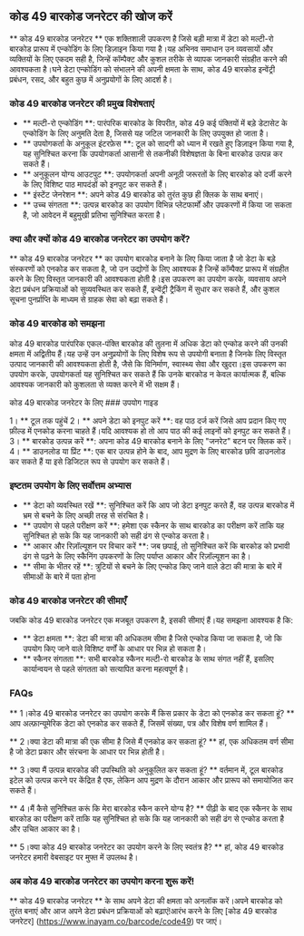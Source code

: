 ## कोड 49 बारकोड जनरेटर की खोज करें

** कोड 49 बारकोड जनरेटर ** एक शक्तिशाली उपकरण है जिसे बड़ी मात्रा में डेटा को मल्टी-रो बारकोड प्रारूप में एन्कोडिंग के लिए डिज़ाइन किया गया है।यह अभिनव समाधान उन व्यवसायों और व्यक्तियों के लिए एकदम सही है, जिन्हें कॉम्पैक्ट और कुशल तरीके से व्यापक जानकारी संग्रहीत करने की आवश्यकता है।घने डेटा एन्कोडिंग को संभालने की अपनी क्षमता के साथ, कोड 49 बारकोड इन्वेंट्री प्रबंधन, रसद, और बहुत कुछ में अनुप्रयोगों के लिए आदर्श है।

### कोड 49 बारकोड जनरेटर की प्रमुख विशेषताएं

- ** मल्टी-रो एन्कोडिंग **: पारंपरिक बारकोड के विपरीत, कोड 49 कई पंक्तियों में बड़े डेटासेट के एन्कोडिंग के लिए अनुमति देता है, जिससे यह जटिल जानकारी के लिए उपयुक्त हो जाता है।
- ** उपयोगकर्ता के अनुकूल इंटरफ़ेस **: टूल को सादगी को ध्यान में रखते हुए डिज़ाइन किया गया है, यह सुनिश्चित करना कि उपयोगकर्ता आसानी से तकनीकी विशेषज्ञता के बिना बारकोड उत्पन्न कर सकते हैं।
- ** अनुकूलन योग्य आउटपुट **: उपयोगकर्ता अपनी अनूठी जरूरतों के लिए बारकोड को दर्जी करने के लिए विशिष्ट पाठ मापदंडों को इनपुट कर सकते हैं।
- ** इंस्टेंट जेनरेशन **: अपने कोड 49 बारकोड को तुरंत कुछ ही क्लिक के साथ बनाएं।
- ** उच्च संगतता **: उत्पन्न बारकोड का उपयोग विभिन्न प्लेटफार्मों और उपकरणों में किया जा सकता है, जो आवेदन में बहुमुखी प्रतिभा सुनिश्चित करता है।

### क्या और क्यों कोड 49 बारकोड जनरेटर का उपयोग करें?

** कोड 49 बारकोड जनरेटर ** का उपयोग बारकोड बनाने के लिए किया जाता है जो डेटा के बड़े संस्करणों को एनकोड कर सकता है, जो उन उद्योगों के लिए आवश्यक है जिन्हें कॉम्पैक्ट प्रारूप में संग्रहीत करने के लिए विस्तृत जानकारी की आवश्यकता होती है।इस उपकरण का उपयोग करके, व्यवसाय अपने डेटा प्रबंधन प्रक्रियाओं को सुव्यवस्थित कर सकते हैं, इन्वेंट्री ट्रैकिंग में सुधार कर सकते हैं, और कुशल सूचना पुनर्प्राप्ति के माध्यम से ग्राहक सेवा को बढ़ा सकते हैं।

### कोड 49 बारकोड को समझना

कोड 49 बारकोड पारंपरिक एकल-पंक्ति बारकोड की तुलना में अधिक डेटा को एन्कोड करने की उनकी क्षमता में अद्वितीय हैं।यह उन्हें उन अनुप्रयोगों के लिए विशेष रूप से उपयोगी बनाता है जिनके लिए विस्तृत उत्पाद जानकारी की आवश्यकता होती है, जैसे कि विनिर्माण, स्वास्थ्य सेवा और खुदरा।इस उपकरण का उपयोग करके, उपयोगकर्ता यह सुनिश्चित कर सकते हैं कि उनके बारकोड न केवल कार्यात्मक हैं, बल्कि आवश्यक जानकारी को कुशलता से व्यक्त करने में भी सक्षम हैं।

कोड 49 बारकोड जनरेटर के लिए ### उपयोग गाइड

1। ** टूल तक पहुंचें
2। ** अपने डेटा को इनपुट करें **: वह पाठ दर्ज करें जिसे आप प्रदान किए गए फ़ील्ड में एनकोड करना चाहते हैं।यदि आवश्यक हो तो आप पाठ की कई लाइनों को इनपुट कर सकते हैं।
3। ** बारकोड उत्पन्न करें **: अपना कोड 49 बारकोड बनाने के लिए "जनरेट" बटन पर क्लिक करें।
4। ** डाउनलोड या प्रिंट **: एक बार उत्पन्न होने के बाद, आप मुद्रण के लिए बारकोड छवि डाउनलोड कर सकते हैं या इसे डिजिटल रूप से उपयोग कर सकते हैं।

### इष्टतम उपयोग के लिए सर्वोत्तम अभ्यास

- ** डेटा को व्यवस्थित रखें **: सुनिश्चित करें कि आप जो डेटा इनपुट करते हैं, वह उत्पन्न बारकोड में भ्रम से बचने के लिए अच्छी तरह से संरचित है।
- ** उपयोग से पहले परीक्षण करें **: हमेशा एक स्कैनर के साथ बारकोड का परीक्षण करें ताकि यह सुनिश्चित हो सके कि यह जानकारी को सही ढंग से एन्कोड करता है।
- ** आकार और रिज़ॉल्यूशन पर विचार करें **: जब छपाई, तो सुनिश्चित करें कि बारकोड को प्रभावी ढंग से पढ़ने के लिए स्कैनिंग उपकरणों के लिए पर्याप्त आकार और रिज़ॉल्यूशन का है।
- ** सीमा के भीतर रहें **: त्रुटियों से बचने के लिए एन्कोड किए जाने वाले डेटा की मात्रा के बारे में सीमाओं के बारे में पता होना

### कोड 49 बारकोड जनरेटर की सीमाएँ

जबकि कोड 49 बारकोड जनरेटर एक मजबूत उपकरण है, इसकी सीमाएं हैं।यह समझना आवश्यक है कि:

- ** डेटा क्षमता **: डेटा की मात्रा की अधिकतम सीमा है जिसे एन्कोड किया जा सकता है, जो कि उपयोग किए जाने वाले विशिष्ट वर्णों के आधार पर भिन्न हो सकता है।
- ** स्कैनर संगतता **: सभी बारकोड स्कैनर मल्टी-रो बारकोड के साथ संगत नहीं हैं, इसलिए कार्यान्वयन से पहले संगतता को सत्यापित करना महत्वपूर्ण है।

### FAQs

** 1।कोड 49 बारकोड जनरेटर का उपयोग करके मैं किस प्रकार के डेटा को एनकोड कर सकता हूं? **
आप अल्फ़ान्यूमेरिक डेटा को एनकोड कर सकते हैं, जिसमें संख्या, पत्र और विशेष वर्ण शामिल हैं।

** 2।क्या डेटा की मात्रा की एक सीमा है जिसे मैं एनकोड कर सकता हूं? **
हां, एक अधिकतम वर्ण सीमा है जो डेटा प्रकार और संरचना के आधार पर भिन्न होती है।

** 3।क्या मैं उत्पन्न बारकोड की उपस्थिति को अनुकूलित कर सकता हूं? **
वर्तमान में, टूल बारकोड इटेल को उत्पन्न करने पर केंद्रित है एफ, लेकिन आप मुद्रण के दौरान आकार और प्रारूप को समायोजित कर सकते हैं।

** 4।मैं कैसे सुनिश्चित करूं कि मेरा बारकोड स्कैन करने योग्य है? **
पीढ़ी के बाद एक स्कैनर के साथ बारकोड का परीक्षण करें ताकि यह सुनिश्चित हो सके कि यह जानकारी को सही ढंग से एन्कोड करता है और उचित आकार का है।

** 5।क्या कोड 49 बारकोड जनरेटर का उपयोग करने के लिए स्वतंत्र है? **
हां, कोड 49 बारकोड जनरेटर हमारी वेबसाइट पर मुफ्त में उपलब्ध है।

### अब कोड 49 बारकोड जनरेटर का उपयोग करना शुरू करें!

** कोड 49 बारकोड जनरेटर ** के साथ अपने डेटा की क्षमता को अनलॉक करें।अपने बारकोड को तुरंत बनाएं और आज अपने डेटा प्रबंधन प्रक्रियाओं को बढ़ाएं!आरंभ करने के लिए [कोड 49 बारकोड जनरेटर] (https://www.inayam.co/barcode/code49) पर जाएं।